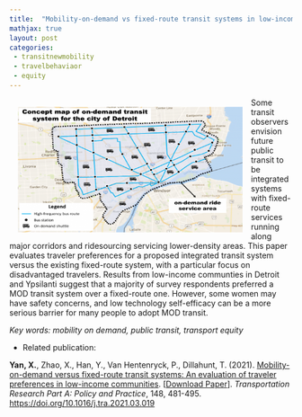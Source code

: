 ```yaml
---
title:  "Mobility-on-demand vs fixed-route transit systems in low-income communities"
mathjax: true
layout: post
categories: 
 - transitnewmobility
 - travelbehaviaor
 - equity
---
```



<img align="left" width="400" height="225" src="https://github.com/jacobyan0/jacobyan0.github.io/raw/master/images/TRA_MOD.png" style="vertical-align:middle;margin:15px 15px"> Some transit observers envision future public transit to be integrated systems with fixed-route services running along major corridors and ridesourcing servicing lower-density areas. This paper evaluates traveler preferences for a proposed integrated transit system versus the existing fixed-route system, with a particular focus on disadvantaged travelers. Results from low-income communties in Detroit and Ypsilanti suggest that a majority of survey respondents preferred a MOD transit system over a fixed-route one. However, some women may have safety concerns, and  low technology self-efficacy can be a more serious barrier for many people to adopt MOD transit.

*Key words: mobility on demand, public transit, transport equity*

* Related publication:

**Yan, X.**, Zhao, X., Han, Y., Van Hentenryck, P., Dillahunt, T. (2021). <ins>Mobility-on-demand versus fixed-route transit systems: An evaluation of traveler preferences in low-income communities</ins>. [[Download Paper](https://www.sciencedirect.com/sdfe/reader/pii/S0965856421000835/pdf)]. *Transportation Research Part A: Policy and Practice*, 148, 481-495. https://doi.org/10.1016/j.tra.2021.03.019
